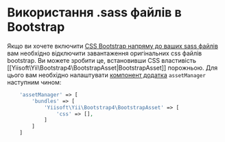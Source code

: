Використання .sass файлів в Bootstrap
=====================================

Якщо ви хочете включити [CSS Bootstrap напряму до ваших sass файлів](https://getbootstrap.com/getting-started/#customizing)
вам необхідно відключити завантаження оригінальних css файлів bootstrap.
Ви можете зробити це, встановивши CSS властивість [[Yiisoft\Yii\Bootstrap4\BootstrapAsset|BootstrapAsset]] порожньою.
Для цього вам необхідно налаштувати [компонент додатка](https://github.com/yiisoft/yii2/blob/master/docs/guide/structure-application-components.md)
`assetManager` наступним чином:

```php
    'assetManager' => [
        'bundles' => [
            'Yiisoft\Yii\Bootstrap4\BootstrapAsset' => [
                'css' => [],
            ]
        ]
    ]
```
